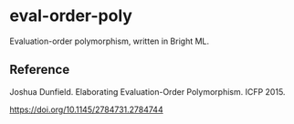 # eval-order-poly

Evaluation-order polymorphism, written in Bright ML.

## Reference

Joshua Dunfield.
Elaborating Evaluation-Order Polymorphism.
ICFP 2015.

https://doi.org/10.1145/2784731.2784744
